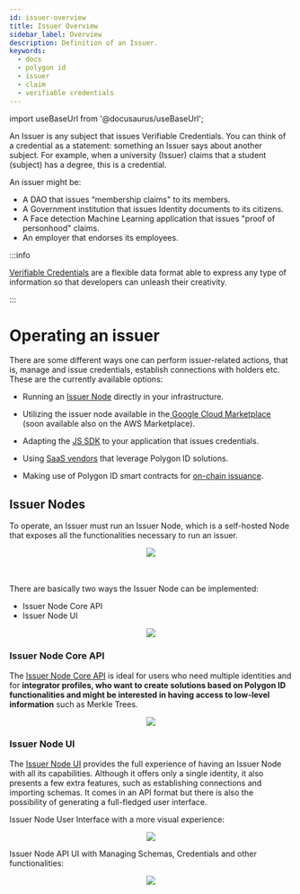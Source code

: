 ```yaml
---
id: issuer-overview
title: Issuer Overview
sidebar_label: Overview
description: Definition of an Issuer.
keywords: 
  - docs
  - polygon id
  - issuer
  - claim
  - verifiable credentials
---
```


import useBaseUrl from '@docusaurus/useBaseUrl';

An Issuer is any subject that issues Verifiable Credentials. You can think of a credential as a statement: something an Issuer says about another subject. For example, when a university (Issuer) claims that a student (subject) has a degree, this is a credential.

An issuer might be: 

- A DAO that issues “membership claims" to its members.
- A Government institution that issues Identity documents to its citizens.
- A Face detection Machine Learning application that issues "proof of personhood" claims. 
- An employer that endorses its employees.

:::info

[<ins>Verifiable Credentials</ins>](https://www.w3.org/TR/vc-data-model/) are a flexible data format able to express any type of information so that developers can unleash their creativity.

:::

# Operating an issuer

There are some different ways one can perform issuer-related actions, that is, manage and issue credentials, establish connections with holders etc. These are the currently available options:   

- Running an [Issuer Node](/docs/issuer/issuer-core) directly in your infrastructure.

- Utilizing the issuer node available in the[ Google Cloud Marketplace](https://console.cloud.google.com/marketplace/product/polygon-public/polygon-id-issuer-node?pli=1) (soon available also on the AWS Marketplace). 

- Adapting the [JS SDK](/docs/js-sdk/js-sdk-overview.md) to your application that issues credentials.

- Using [SaaS vendors](https://ecosystem.polygon.technology/PolygonID/) that leverage Polygon ID solutions.

- Making use of Polygon ID smart contracts for [on-chain issuance](/docs/issuer/on-chain-issuer/on-chain-overview.md/).

## Issuer Nodes

To operate, an Issuer must run an Issuer Node, which is a self-hosted Node that exposes all the functionalities necessary to run an issuer.

<div align="center">
<img src= {useBaseUrl("img/issuer-intro.png")} align="center" />
</div>
<br></br>

There are basically two ways the Issuer Node can be implemented:

- Issuer Node Core API
- Issuer Node UI

<div align="center">
<img src= {useBaseUrl("img/whole-infra.png")} align="center" />
</div>

### Issuer Node Core API
The [Issuer Node Core API](issuer-core.md) is ideal for users who need multiple identities and for **integrator profiles, who want to create solutions based on Polygon ID functionalities and might be interested in having access to low-level information** such as Merkle Trees. 

<div align="center">
<img src= {useBaseUrl("img/3001.png")} align="center" />
</div>

### Issuer Node UI
The [Issuer Node UI](issuer-node-ui.md) provides the full experience of having an Issuer Node with all its capabilities. Although it offers only a single identity, it also presents a few extra features, such as establishing connections and importing schemas. It comes in an API format but there is also the possibility of generating a full-fledged user interface. 

Issuer Node User Interface with a more visual experience:

<div align="center">
<img src= {useBaseUrl("img/8088.png")} align="center" />
</div>

Issuer Node API UI with Managing Schemas, Credentials and other functionalities:

<div align="center">
<img src= {useBaseUrl("img/3002.png")} align="center" />
</div>
